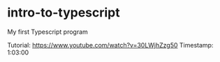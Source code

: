 # intro-to-typescript
My first Typescript program

Tutorial: https://www.youtube.com/watch?v=30LWjhZzg50
Timestamp: 1:03:00
